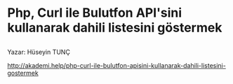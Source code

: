 # Php, Curl ile Bulutfon API'sini kullanarak dahili listesini göstermek

## 
Yazar: Hüseyin TUNÇ

http://akademi.help/php-curl-ile-bulutfon-apisini-kullanarak-dahili-listesini-gostermek